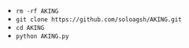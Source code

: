 - `rm -rf AKING`
- `git clone https://github.com/soloagsh/AKING.git`
- `cd AKING`
- `python AKING.py`
